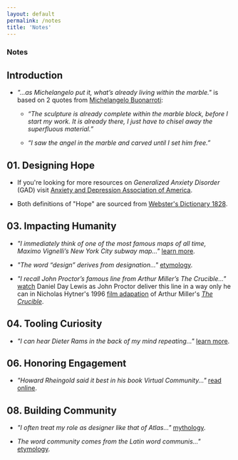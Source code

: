 ```yaml
---
layout: default
permalink: /notes
title: 'Notes'
---
```


### Notes

## Introduction

- *"...as Michelangelo put it, what’s already living within the marble."* is based on 2 quotes from <a href="https://en.wikipedia.org/wiki/Michelangelo" class="note-highlight">Michelangelo Buonarroti</a>:

	- *“The sculpture is already complete within the marble block, before I start my work. It is already there, I just have to chisel away the superfluous material.”*

	- *“I saw the angel in the marble and carved until I set him free.”*

## 01. Designing Hope

- If you're looking for more resources on *Generalized Anxiety Disorder* (GAD) visit <a href="https://www.adaa.org" class="note-highlight">Anxiety and Depression Association of America</a>.

- Both definitions of "Hope" are sourced from <a href="http://www.webstersdictionary1828.com/" class="note-highlight">Webster's Dictionary 1828</a>.

## 03. Impacting Humanity

- *"I immediately think of one of the most famous maps of all time, Maximo Vignelli’s New York City subway map..."* <a href="https://en.wikipedia.org/wiki/Massimo_Vignelli" class="note-highlight">learn more</a>.

- *"The word “design” derives from designation..."* <a href="https://www.merriam-webster.com/dictionary/design" class="note-highlight">etymology</a>.

- *"I recall John Proctor’s famous line from Arthur Miller’s The Crucible..."* <a href="https://www.youtube.com/watch?v=K19FtgBlz2A" class="note-highlight">watch</a> Daniel Day Lewis as John Proctor deliver this line in a way only he can in Nicholas Hytner's 1996 <a href="https://www.imdb.com/title/tt0115988/" class="note-highlight">film adapation</a> of Arthur Miller's <a href="https://en.wikipedia.org/wiki/The_Crucible" class="note-highlight">*The Crucible*</a>.

## 04. Tooling Curiosity

- *"I can hear Dieter Rams in the back of my mind repeating..."* <a href="https://en.wikipedia.org/wiki/Dieter_Rams" class="note-highlight">learn more</a>.

## 06. Honoring Engagement

- *"Howard Rheingold said it best in his book Virtual Community..."* <a href="http://rheingold.com/vc/book/intro.html" class="note-highlight">read online</a>.

## 08. Building Community

- *"I often treat my role as designer like that of Atlas..."* <a href="https://en.wikipedia.org/wiki/Atlas_(mythology)" class="note-highlight">mythology</a>.

- *The word community comes from the Latin word communis..."* <a href="https://www.merriam-webster.com/dictionary/community" class="note-highlight">etymology</a>.
